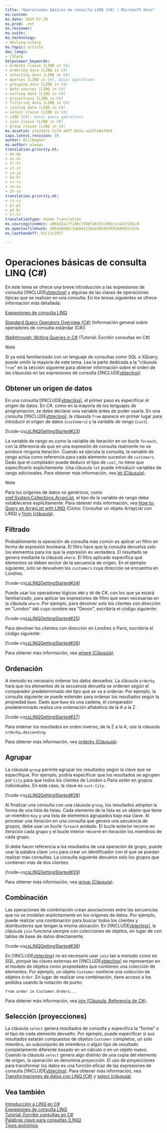 ```yaml
---
title: "Operaciones básicas de consulta LINQ (C#) | Microsoft Docs"
ms.custom: 
ms.date: 2015-07-20
ms.prod: .net
ms.reviewer: 
ms.suite: 
ms.technology:
- devlang-csharp
ms.topic: article
dev_langs:
- CSharp
helpviewer_keywords:
- orderby clause [LINQ in C#]
- ordering data [LINQ in C#]
- selecting data [LINQ in C#]
- queries [LINQ in C#], basic operations
- grouping data [LINQ in C#]
- data sources [LINQ in C#]
- sorting data [LINQ in C#]
- projections [LINQ in C#]
- filtering data [LINQ in C#]
- joining data [LINQ in C#]
- select clause [LINQ in C#]
- LINQ [C#], basic query operations
- join clause [LINQ in C#]
- group clause [LINQ in C#]
ms.assetid: a7ea3421-1cf4-4df7-832a-aa22fe6379e9
caps.latest.revision: 39
author: BillWagner
ms.author: wiwagn
translation.priority.ht:
- de-de
- es-es
- fr-fr
- it-it
- ja-jp
- ko-kr
- ru-ru
- zh-cn
- zh-tw
translation.priority.mt:
- cs-cz
- pl-pl
- pt-br
- tr-tr
translationtype: Human Translation
ms.sourcegitcommit: a06bd2a17f1d6c7308fa6337c866c1ca2e7281c0
ms.openlocfilehash: 48624d608c3eb8d1118a2492454595d46025cb3e
ms.lasthandoff: 03/13/2017

---
```

# <a name="basic-linq-query-operations-c"></a>Operaciones básicas de consulta LINQ (C#)
En este tema se ofrece una breve introducción a las expresiones de consulta [!INCLUDE[vbteclinq](../../../../csharp/includes/vbteclinq_md.md)] y algunas de las clases de operaciones típicas que se realizan en una consulta. En los temas siguientes se ofrece información más detallada:  
  
 [Expresiones de consulta LINQ](../../../../csharp/programming-guide/linq-query-expressions/index.md)  
  
 [Standard Query Operators Overview (C#)](../../../../csharp/programming-guide/concepts/linq/standard-query-operators-overview.md) (Información general sobre operadores de consulta estándar (C#))  
  
 [Walkthrough: Writing Queries in C#](../../../../csharp/programming-guide/concepts/linq/walkthrough-writing-queries-linq.md) (Tutorial: Escribir consultas en C#)  
  
> [!NOTE]
>  Si ya está familiarizado con un lenguaje de consultas como SQL o XQuery, puede omitir la mayoría de este tema. Lea la parte dedicada a la "cláusula `from`" en la sección siguiente para obtener información sobre el orden de las cláusulas en las expresiones de consulta [!INCLUDE[vbteclinq](../../../../csharp/includes/vbteclinq_md.md)].  
  
## <a name="obtaining-a-data-source"></a>Obtener un origen de datos  
 En una consulta [!INCLUDE[vbteclinq](../../../../csharp/includes/vbteclinq_md.md)], el primer paso es especificar el origen de datos. En C#, como en la mayoría de los lenguajes de programación, se debe declarar una variable antes de poder usarla. En una consulta [!INCLUDE[vbteclinq](../../../../csharp/includes/vbteclinq_md.md)], la cláusula `from` aparece en primer lugar para introducir el origen de datos (`customers`) y la *variable de rango* (`cust`).  
  
 [!code-cs[csLINQGettingStarted#23](../../../../csharp/programming-guide/concepts/linq/codesnippet/CSharp/basic-linq-query-operations_1.cs)]  
  
 La variable de rango es como la variable de iteración en un bucle `foreach`, con la diferencia de que en una expresión de consulta realmente no se produce ninguna iteración. Cuando se ejecuta la consulta, la variable de rango actúa como referencia para cada elemento sucesivo de `customers`. Dado que el compilador puede deducir el tipo de `cust`, no tiene que especificarlo explícitamente. Una cláusula `let` puede introducir variables de rango adicionales. Para obtener más información, vea [let (Cláusula)](../../../../csharp/language-reference/keywords/let-clause.md).  
  
> [!NOTE]
>  Para los orígenes de datos no genéricos, como <xref:System.Collections.ArrayList>, el tipo de la variable de rango debe establecerse explícitamente. Para obtener más información, vea [How to: Query an ArrayList with LINQ](../../../../csharp/programming-guide/concepts/linq/how-to-query-an-arraylist-with-linq.md) (Cómo: Consultar un objeto ArrayList con LINQ) y [from (cláusula)](../../../../csharp/language-reference/keywords/from-clause.md).  
  
## <a name="filtering"></a>Filtrado  
 Probablemente la operación de consulta más común es aplicar un filtro en forma de expresión booleana. El filtro hace que la consulta devuelva solo los elementos para los que la expresión es verdadera. El resultado se genera mediante la cláusula `where`. El filtro aplicado especifica qué elementos se deben excluir de la secuencia de origen. En el ejemplo siguiente, solo se devuelven los `customers` cuya dirección se encuentra en Londres.  
  
 [!code-cs[csLINQGettingStarted#24](../../../../csharp/programming-guide/concepts/linq/codesnippet/CSharp/basic-linq-query-operations_2.cs)]  
  
 Puede usar los operadores lógicos `AND` y `OR` de C#, con los que ya estará familiarizado, para aplicar las expresiones de filtro que sean necesarias en la cláusula `where`. Por ejemplo, para devolver solo los clientes con dirección en "London" `AND` cuyo nombre sea "Devon", escribiría el código siguiente:  
  
 [!code-cs[csLINQGettingStarted#25](../../../../csharp/programming-guide/concepts/linq/codesnippet/CSharp/basic-linq-query-operations_3.cs)]  
  
 Para devolver los clientes con dirección en Londres o París, escribiría el código siguiente:  
  
 [!code-cs[csLINQGettingStarted#26](../../../../csharp/programming-guide/concepts/linq/codesnippet/CSharp/basic-linq-query-operations_4.cs)]  
  
 Para obtener más información, vea [where (Cláusula)](../../../../csharp/language-reference/keywords/where-clause.md).  
  
## <a name="ordering"></a>Ordenación  
 A menudo es necesario ordenar los datos devueltos. La cláusula `orderby` hará que los elementos de la secuencia devuelta se ordenen según el comparador predeterminado del tipo que se va a ordenar. Por ejemplo, la consulta siguiente se puede extender para ordenar los resultados según la propiedad `Name`. Dado que `Name` es una cadena, el comparador predeterminado realiza una ordenación alfabética de la A a la Z.  
  
 [!code-cs[csLINQGettingStarted#27](../../../../csharp/programming-guide/concepts/linq/codesnippet/CSharp/basic-linq-query-operations_5.cs)]  
  
 Para ordenar los resultados en orden inverso, de la Z a la A, use la cláusula `orderby…descending`.  
  
 Para obtener más información, vea [orderby (Cláusula)](../../../../csharp/language-reference/keywords/orderby-clause.md).  
  
## <a name="grouping"></a>Agrupar  
 La cláusula `group` permite agrupar los resultados según la clave que se especifique. Por ejemplo, podría especificar que los resultados se agrupen por `City` para que todos los clientes de London o París estén en grupos individuales. En este caso, la clave es `cust.City`.  
  
 [!code-cs[csLINQGettingStarted#28](../../../../csharp/programming-guide/concepts/linq/codesnippet/CSharp/basic-linq-query-operations_6.cs)]  
  
 Al finalizar una consulta con una cláusula `group`, los resultados adoptan la forma de una lista de listas. Cada elemento de la lista es un objeto que tiene un miembro `Key` y una lista de elementos agrupados bajo esa clave. Al procesar una iteración en una consulta que genera una secuencia de grupos, debe usar un bucle `foreach` anidado. El bucle exterior recorre en iteración cada grupo y el bucle interior recorre en iteración los miembros de cada grupo.  
  
 Si debe hacer referencia a los resultados de una operación de grupo, puede usar la palabra clave `into` para crear un identificador con el que se puedan realizar más consultas. La consulta siguiente devuelve solo los grupos que contienen más de dos clientes:  
  
 [!code-cs[csLINQGettingStarted#29](../../../../csharp/programming-guide/concepts/linq/codesnippet/CSharp/basic-linq-query-operations_7.cs)]  
  
 Para obtener más información, vea [group (Cláusula)](../../../../csharp/language-reference/keywords/group-clause.md).  
  
## <a name="joining"></a>Combinación  
 Las operaciones de combinación crean asociaciones entre las secuencias que no se modelan explícitamente en los orígenes de datos. Por ejemplo, puede realizar una combinación para buscar todos los clientes y distribuidores que tengan la misma ubicación. En [!INCLUDE[vbteclinq](../../../../csharp/includes/vbteclinq_md.md)], la cláusula `join` funciona siempre con colecciones de objetos, en lugar de con tablas de base de datos directamente.  
  
 [!code-cs[csLINQGettingStarted#36](../../../../csharp/programming-guide/concepts/linq/codesnippet/CSharp/basic-linq-query-operations_8.cs)]  
  
 En [!INCLUDE[vbteclinq](../../../../csharp/includes/vbteclinq_md.md)] no es necesario usar `join` tan a menudo como en SQL, porque las claves externas en [!INCLUDE[vbteclinq](../../../../csharp/includes/vbteclinq_md.md)] se representan en el modelo de objetos como propiedades que contienen una colección de elementos. Por ejemplo, un objeto `Customer` contiene una colección de objetos `Order`. En lugar de realizar una combinación, tiene acceso a los pedidos usando la notación de punto:  
  
```  
from order in Customer.Orders...  
```  
  
 Para obtener más información, vea [join (Cláusula, Referencia de C#)](../../../../csharp/language-reference/keywords/join-clause.md).  
  
## <a name="selecting-projections"></a>Selección (proyecciones)  
 La cláusula `select` genera resultados de consulta y especifica la "forma" o el tipo de cada elemento devuelto. Por ejemplo, puede especificar si sus resultados estarán compuestos de objetos `Customer` completos, un solo miembro, un subconjunto de miembros o algún tipo de resultado completamente diferente basado en un cálculo o en un objeto nuevo. Cuando la cláusula `select` genera algo distinto de una copia del elemento de origen, la operación se denomina *proyección*. El uso de proyecciones para transformar los datos es una función eficaz de las expresiones de consulta [!INCLUDE[vbteclinq](../../../../csharp/includes/vbteclinq_md.md)]. Para obtener más información, vea [Transformaciones de datos con LINQ (C#)](../../../../csharp/programming-guide/concepts/linq/data-transformations-with-linq.md) y [select (cláusula)](../../../../csharp/language-reference/keywords/select-clause.md).  
  
## <a name="see-also"></a>Vea también  
 [Introducción a LINQ en C#](../../../../csharp/programming-guide/concepts/linq/getting-started-with-linq.md)   
 [Expresiones de consulta LINQ](../../../../csharp/programming-guide/linq-query-expressions/index.md)   
 [Tutorial: Escribir consultas en C#](../../../../csharp/programming-guide/concepts/linq/walkthrough-writing-queries-linq.md)   
 [Palabras clave para consultas (LINQ)](../../../../csharp/language-reference/keywords/query-keywords.md)   
 [Tipos anónimos](../../../../csharp/programming-guide/classes-and-structs/anonymous-types.md)
